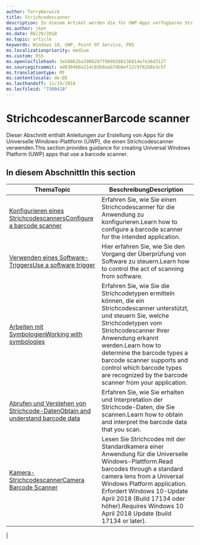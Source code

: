 ```yaml
---
author: TerryWarwick
title: Strichcodescanner
description: In diesem Artikel werden die für UWP-Apps verfügbaren Strichcodescanner-Features aufgeführt, sowie die Links zu den Anleitungen für ihre Verwendung.
ms.author: jken
ms.date: 08/29/2018
ms.topic: article
keywords: Windows 10, UWP, Point Of Service, POS
ms.localizationpriority: medium
ms.custom: RS5
ms.openlocfilehash: 3a58062ba3908287f9009288136814e7e26d3127
ms.sourcegitcommit: ed0304b8a214c03b8aab74b8ef12c9f82b8e3c5f
ms.translationtype: MT
ms.contentlocale: de-DE
ms.lasthandoff: 11/19/2018
ms.locfileid: "7300418"
---
```

# <a name="barcode-scanner"></a><span data-ttu-id="2cc70-104">Strichcodescanner</span><span class="sxs-lookup"><span data-stu-id="2cc70-104">Barcode scanner</span></span>

<span data-ttu-id="2cc70-105">Dieser Abschnitt enthält Anleitungen zur Erstellung von Apps für die Universelle Windows-Plattform (UWP), die einen Strichcodescanner verwenden.</span><span class="sxs-lookup"><span data-stu-id="2cc70-105">This section provides guidance for creating Universal Windows Platform (UWP) apps that use a barcode scanner.</span></span>

## <a name="in-this-section"></a><span data-ttu-id="2cc70-106">In diesem Abschnitt</span><span class="sxs-lookup"><span data-stu-id="2cc70-106">In this section</span></span>

|<span data-ttu-id="2cc70-107">Thema</span><span class="sxs-lookup"><span data-stu-id="2cc70-107">Topic</span></span> |<span data-ttu-id="2cc70-108">Beschreibung</span><span class="sxs-lookup"><span data-stu-id="2cc70-108">Description</span></span> |
|------|------------|
| [<span data-ttu-id="2cc70-109">Konfigurieren eines Strichcodescanners</span><span class="sxs-lookup"><span data-stu-id="2cc70-109">Configure a barcode scanner</span></span>](../devices-sensors/pos-barcodescanner-configure.md)  | <span data-ttu-id="2cc70-110">Erfahren Sie, wie Sie einen Strichcodescanner für die Anwendung zu konfigurieren.</span><span class="sxs-lookup"><span data-stu-id="2cc70-110">Learn how to configure a barcode scanner for the intended application.</span></span> |
| [<span data-ttu-id="2cc70-111">Verwenden eines Software-Triggers</span><span class="sxs-lookup"><span data-stu-id="2cc70-111">Use a software trigger</span></span>](../devices-sensors/pos-barcodescanner-software-trigger.md) | <span data-ttu-id="2cc70-112">Hier erfahren Sie, wie Sie den Vorgang der Überprüfung von Software zu steuern.</span><span class="sxs-lookup"><span data-stu-id="2cc70-112">Learn how to control the act of scanning from software.</span></span> |
| [<span data-ttu-id="2cc70-113">Arbeiten mit Symbologien</span><span class="sxs-lookup"><span data-stu-id="2cc70-113">Working with symbologies</span></span>](pos-barcodescanner-symbologies.md) | <span data-ttu-id="2cc70-114">Erfahren Sie, wie Sie die Strichcodetypen ermitteln können, die ein Strichcodescanner unterstützt, und steuern Sie, welche Strichcodetypen vom Strichcodescanner Ihrer Anwendung erkannt werden.</span><span class="sxs-lookup"><span data-stu-id="2cc70-114">Learn how to determine the  barcode types a barcode scanner supports and control which barcode types are recognized by the barcode scanner from your application.</span></span> |
| [<span data-ttu-id="2cc70-115">Abrufen und Verstehen von Strichcode-Daten</span><span class="sxs-lookup"><span data-stu-id="2cc70-115">Obtain and understand barcode data</span></span>](pos-barcodescanner-scan-data.md) | <span data-ttu-id="2cc70-116">Erfahren Sie, wie Sie erhalten und Interpretation der Strichcode-Daten, die Sie scannen.</span><span class="sxs-lookup"><span data-stu-id="2cc70-116">Learn how to obtain and interpret the barcode data that you scan.</span></span> |
| [<span data-ttu-id="2cc70-117">Kamera-Strichcodescanner</span><span class="sxs-lookup"><span data-stu-id="2cc70-117">Camera Barcode Scanner</span></span>](pos-camerabarcode.md) | <span data-ttu-id="2cc70-118">Lesen Sie Strichcodes mit der Standardkamera einer Anwendung für die Universelle Windows-Plattform.</span><span class="sxs-lookup"><span data-stu-id="2cc70-118">Read barcodes through a standard camera lens from a Universal Windows Platform application.</span></span> <span data-ttu-id="2cc70-119">Erfordert Windows 10-Update April 2018 (Build 17134 oder höher).</span><span class="sxs-lookup"><span data-stu-id="2cc70-119">Requires Windows 10 April 2018 Update (build 17134 or later).</span></span> |
|
 
